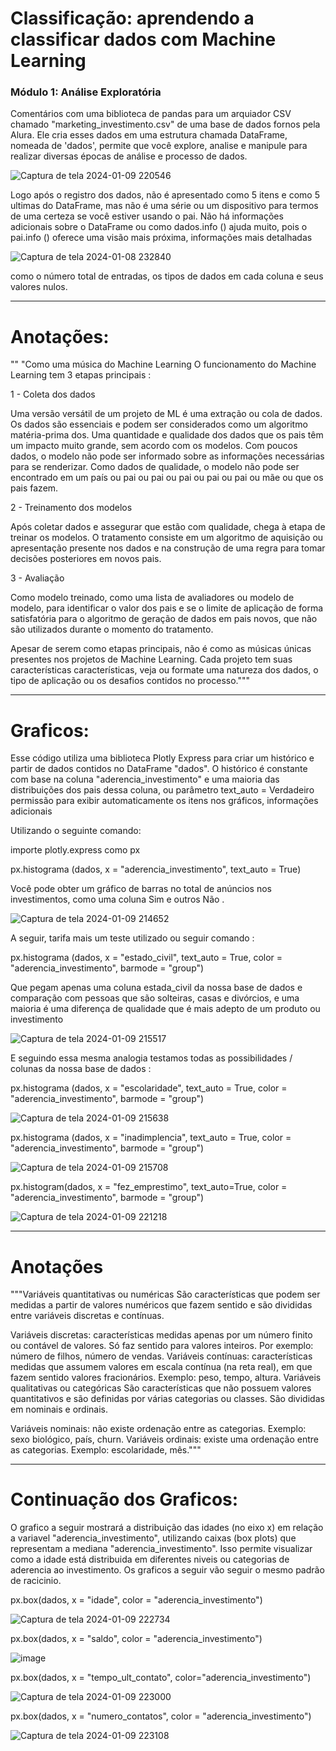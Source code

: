 # Classificação: aprendendo a classificar dados com Machine Learning

### Módulo 1: Análise Exploratória

Comentários com uma biblioteca de pandas para um arquiador CSV chamado "marketing_investimento.csv" de uma base de dados fornos pela Alura. Ele cria esses dados em uma estrutura chamada DataFrame, nomeada de 'dados', permite que você explore, analise e manipule para realizar diversas épocas de análise e processo de dados.

![Captura de tela 2024-01-09 220546](https://github.com/marxeugenio/AluraCursoDeClassificacao/assets/78555292/6af0a37f-d42f-47e4-9549-1636f1f1805a)


Logo após o registro dos dados, não é apresentado como 5 itens e como 5 ultimas do DataFrame, mas não é uma série ou um dispositivo para termos de uma certeza se você estiver usando o pai. Não há informações adicionais sobre o DataFrame ou como dados.info () ajuda muito, pois o pai.info () oferece uma visão mais próxima, informações mais detalhadas 

![Captura de tela 2024-01-08 232840](https://github.com/marxeugenio/AluraCursoDeClassificacao/assets/78555292/85e7012c-1adf-4649-ad78-fccfa34ad729)


como o número total de entradas, os tipos de dados em cada coluna e seus valores nulos.

---------------------------------- ---------------------------------- ---------------------------------- ---------------------------------- ---------------------------------- --------------------------

# Anotações:

"" "Como uma música do Machine Learning
O funcionamento do Machine Learning tem 3 etapas principais :

1 - Coleta dos dados

Uma versão versátil de um projeto de ML é uma extração ou cola de dados. Os dados são essenciais e podem ser considerados como um algoritmo matéria-prima dos. Uma quantidade e qualidade dos dados que os pais têm um impacto muito grande, sem acordo com os modelos. Com poucos dados, o modelo não pode ser informado sobre as informações necessárias para se renderizar. Como dados de qualidade, o modelo não pode ser encontrado em um país ou pai ou pai ou pai ou pai ou pai ou mãe ou que os pais fazem.

2 - Treinamento dos modelos

Após coletar dados e assegurar que estão com qualidade, chega à etapa de treinar os modelos. O tratamento consiste em um algoritmo de aquisição ou apresentação presente nos dados e na construção de uma regra para tomar decisões posteriores em novos pais.

3 - Avaliação

Como modelo treinado, como uma lista de avaliadores ou modelo de modelo, para identificar o valor dos pais e se o limite de aplicação de forma satisfatória para o algoritmo de geração de dados em pais novos, que não são utilizados durante o momento do tratamento.

Apesar de serem como etapas principais, não é como as músicas únicas presentes nos projetos de Machine Learning. Cada projeto tem suas características características, veja ou formate uma natureza dos dados, o tipo de aplicação ou os desafios contidos no processo."""

---------------------------------- ---------------------------------- ---------------------------------- -------------------------------------------------- --------------------------

# Graficos:

Esse código utiliza uma biblioteca Plotly Express para criar um histórico e partir de dados contidos no DataFrame "dados". O histórico é constante com base na coluna "aderencia_investimento" e uma maioria das distribuições dos pais dessa coluna, ou parâmetro text_auto = Verdadeiro permissão para exibir automaticamente os itens nos gráficos, informações adicionais

Utilizando o seguinte comando:

importe plotly.express como px

px.histograma (dados, x = "aderencia_investimento", text_auto = True)

Você pode obter um gráfico de barras no total de anúncios nos investimentos, como uma coluna Sim e outros Não .

![Captura de tela 2024-01-09 214652](https://github.com/marxeugenio/AluraCursoDeClassificacao/assets/78555292/38d0580c-ad81-4951-87c3-861fbe1f45bc)


A seguir, tarifa mais um teste utilizado ou seguir comando :

px.histograma (dados, x = "estado_civil", text_auto = True, color = "aderencia_investimento", barmode = "group")

Que pegam apenas uma coluna estada_civil da nossa base de dados e comparação com pessoas que são solteiras, casas e divórcios, e uma maioria é uma diferença de qualidade que é mais adepto de um produto ou investimento

![Captura de tela 2024-01-09 215517](https://github.com/marxeugenio/AluraCursoDeClassificacao/assets/78555292/d55983bf-71f9-4120-bbe1-3057e9c7c77b)


E seguindo essa mesma analogia testamos todas as possibilidades / colunas da nossa base de dados :

px.histograma (dados, x = "escolaridade", text_auto = True, color = "aderencia_investimento", barmode = "group")

![Captura de tela 2024-01-09 215638](https://github.com/marxeugenio/AluraCursoDeClassificacao/assets/78555292/f2630512-d089-41c3-9eac-ab0791d686d3)

px.histograma (dados, x = "inadimplencia", text_auto = True, color = "aderencia_investimento", barmode = "group")

![Captura de tela 2024-01-09 215708](https://github.com/marxeugenio/AluraCursoDeClassificacao/assets/78555292/844c1683-6db2-49d1-871c-6670540d717d)

px.histogram(dados, x = "fez_emprestimo", text_auto=True, color = "aderencia_investimento", barmode = "group")

![Captura de tela 2024-01-09 221218](https://github.com/marxeugenio/AluraCursoDeClassificacao/assets/78555292/3456aab1-8414-467b-b330-13200fa11e37)

------------------------------------------------------------------------------------------------------------------------

# Anotações

"""Variáveis quantitativas ou numéricas
São características que podem ser medidas a partir de valores numéricos que fazem sentido e são divididas entre variáveis discretas e contínuas.

Variáveis discretas: características medidas apenas por um número finito ou contável de valores. Só faz sentido para valores inteiros. Por exemplo: número de filhos, número de vendas.
Variáveis contínuas: características medidas que assumem valores em escala contínua (na reta real), em que fazem sentido valores fracionários. Exemplo: peso, tempo, altura.
Variáveis qualitativas ou categóricas
São características que não possuem valores quantitativos e são definidas por várias categorias ou classes. São divididas em nominais e ordinais.

Variáveis nominais: não existe ordenação entre as categorias. Exemplo: sexo biológico, país, churn.
Variáveis ordinais: existe uma ordenação entre as categorias. Exemplo: escolaridade, mês."""

------------------------------------------------------------------------------------------------------------------------

# Continuação dos Graficos:

O grafico a seguir mostrará a distribuição das idades (no eixo x) em relação a variavel "aderencia_investimento", utilizando caixas (box plots) que representam a mediana "aderencia_investimento". Isso permite visualizar como a idade está distribuida em diferentes niveis ou categorias de aderencia ao investimento. Os graficos a seguir vão seguir o mesmo padrão de racicinio.

px.box(dados, x = "idade", color = "aderencia_investimento")

![Captura de tela 2024-01-09 222734](https://github.com/marxeugenio/AluraCursoDeClassificacao/assets/78555292/6fb5ad07-7f3e-483a-bdb0-836d762b7171)


px.box(dados, x = "saldo", color = "aderencia_investimento")

![image](https://github.com/marxeugenio/AluraCursoDeClassificacao/assets/78555292/62dc87c3-2a11-40e8-ad19-20a92a16f169)

px.box(dados, x = "tempo_ult_contato", color="aderencia_investimento")

![Captura de tela 2024-01-09 223000](https://github.com/marxeugenio/AluraCursoDeClassificacao/assets/78555292/6673b8d1-fe98-401c-8794-7c2e270eb857)

px.box(dados, x = "numero_contatos", color = "aderencia_investimento")

![Captura de tela 2024-01-09 223108](https://github.com/marxeugenio/AluraCursoDeClassificacao/assets/78555292/b804a5c7-3722-47cd-87d7-f7c4e89447fe)
